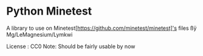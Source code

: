 Python Minetest
=================

A library to use on Minetest[https://github.com/minetest/minetest]'s files
ßÿ Mg/LeMagnesium/Lymkwi

License : CC0
Note: Should be fairly usable by now
